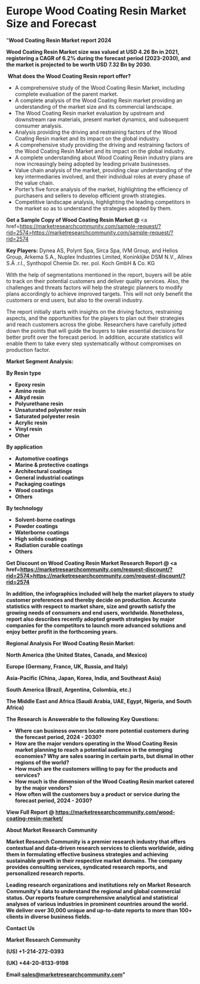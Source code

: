 # Europe Wood Coating Resin Market Size and Forecast
"<strong>Wood Coating Resin Market report 2024</strong>

<strong>Wood Coating Resin Market size was valued at USD 4.26 Bn in 2021, registering a CAGR of 6.2% during the forecast period (2023-2030), and the market is projected to be worth USD 7.32 Bn by 2030.</strong>

 <strong><b>What does the Wood Coating Resin report offer?</b></strong>
<ul>
  <li>A comprehensive study of the Wood Coating Resin Market, including complete evaluation of the parent market.</li>
  <li>A complete analysis of the Wood Coating Resin market providing an understanding of the market size and its commercial landscape.</li>
  <li>The Wood Coating Resin market evaluation by upstream and downstream raw materials, present market dynamics, and subsequent consumer analysis.</li>
  <li>Analysis providing the driving and restraining factors of the Wood Coating Resin market and its impact on the global industry.</li>
  <li>A comprehensive study providing the driving and restraining factors of the Wood Coating Resin Market and its impact on the global industry.</li>
  <li>A complete understanding about Wood Coating Resin industry plans are now increasingly being adopted by leading private businesses.</li>
  <li>Value chain analysis of the market, providing clear understanding of the key intermediaries involved, and their individual roles at every phase of the value chain.</li>
  <li>Porter’s five force analysis of the market, highlighting the efficiency of purchasers and sellers to develop efficient growth strategies.</li>
  <li>Competitive landscape analysis, highlighting the leading competitors in the market so as to understand the strategies adopted by them.</li>
</ul>

<strong>Get a Sample Copy of Wood Coating Resin Market @ </strong><a href=https://marketresearchcommunity.com/sample-request/?rid=2574><u>https://marketresearchcommunity.com/sample-request/?rid=2574</u></a>

<strong>Key Players:</strong> 
Dynea AS, Polynt Spa, Sirca Spa, IVM Group, and Helios Group, Arkema S.A., Nuplex Industries Limited, Koninklijke DSM N.V., Allnex S.Ã .r.l., Synthopol Chemie Dr. rer. pol. Koch GmbH &amp; Co. KG

With the help of segmentations mentioned in the report, buyers will be able to track on their potential customers and deliver quality services. Also, the challenges and threats factors will help the strategic planners to modify plans accordingly to achieve improved targets. This will not only benefit the customers or end users, but also to the overall industry.

The report initially starts with insights on the driving factors, restraining aspects, and the opportunities for the players to plan out their strategies and reach customers across the globe. Researchers have carefully jotted down the points that will guide the buyers to take essential decisions for better profit over the forecast period. In addition, accurate statistics will enable them to take every step systematically without compromises on production factor.

<strong>Market Segment Analysis:</strong>


<strong><strong>By Resin type</strong></h4>
<ul>
 	<li>Epoxy resin</li>
 	<li>Amino resin</li>
 	<li>Alkyd resin</li>
 	<li>Polyurethane resin</li>
 	<li>Unsaturated polyester resin</li>
 	<li>Saturated polyester resin</li>
 	<li>Acrylic resin</li>
 	<li>Vinyl resin</li>
 	<li>Other</li>
</ul>
<strong><strong>By application</strong></h4>
<ul>
 	<li>Automotive coatings</li>
 	<li>Marine &amp; protective coatings</li>
 	<li>Architectural coatings</li>
 	<li>General industrial coatings</li>
 	<li>Packaging coatings</li>
 	<li>Wood coatings</li>
 	<li>Others</li>
</ul>
<strong><strong>By technology</strong></h4>
<ul>
 	<li>Solvent-borne coatings</li>
 	<li>Powder coatings</li>
 	<li>Waterborne coatings</li>
 	<li>High solids coatings</li>
 	<li>Radiation curable coatings</li>
 	<li>Others</li>
</ul>

<strong>Get Discount on Wood Coating Resin Market Research Report @ </b></strong><a href=https://marketresearchcommunity.com/request-discount/?rid=2574><u>https://marketresearchcommunity.com/request-discount/?rid=2574</u></a>

In addition, the infographics included will help the market players to study customer preferences and thereby decide on production. Accurate statistics with respect to market share, size and growth satisfy the growing needs of consumers and end users, worldwide. Nonetheless, report also describes recently adopted growth strategies by major companies for the competitors to launch more advanced solutions and enjoy better profit in the forthcoming years.

<strong>Regional Analysis For Wood Coating Resin Market:</strong>

<strong>North America</strong> (the United States, Canada, and Mexico)

<strong>Europe</strong> (Germany, France, UK, Russia, and Italy)

<strong>Asia-Pacific</strong> (China, Japan, Korea, India, and Southeast Asia)

<strong>South America</strong> (Brazil, Argentina, Colombia, etc.)

<strong>The Middle East and Africa</strong> (Saudi Arabia, UAE, Egypt, Nigeria, and South Africa)

<strong>The Research is Answerable to the following Key Questions:</strong>
<ul>
 	<li>Where can business owners locate more potential customers during the forecast period, 2024 - 2030?</li>
 	<li>How are the major vendors operating in the Wood Coating Resin market planning to reach a potential audience in the emerging economies? Why are sales soaring in certain parts, but dismal in other regions of the world?</li>
 	<li>How much are the customers willing to pay for the products and services?</li>
 	<li>How much is the dimension of the Wood Coating Resin market catered by the major vendors?</li>
 	<li>How often will the customers buy a product or service during the forecast period, 2024 - 2030?</li>
</ul>

<strong>View Full Report @</strong> <a href=https://marketresearchcommunity.com/wood-coating-resin-market/>https://marketresearchcommunity.com/wood-coating-resin-market/</a>

<strong>About Market Research Community</strong>

Market Research Community is a premier research industry that offers contextual and data-driven research services to clients worldwide, aiding them in formulating effective business strategies and achieving sustainable growth in their respective market domains. The company provides consulting services, syndicated research reports, and personalized research reports.

Leading research organizations and institutions rely on Market Research Community's data to understand the regional and global commercial status. Our reports feature comprehensive analytical and statistical analyses of various industries in prominent countries around the world. We deliver over 30,000 unique and up-to-date reports to more than 100+ clients in diverse business fields.

<strong>Contact Us</strong>

<strong>Market Research Community</strong>

(US) +1-214-272-0393

(UK) +44-20-8133-9198

<strong>Email:</strong>sales@marketresearchcommunity.com"
